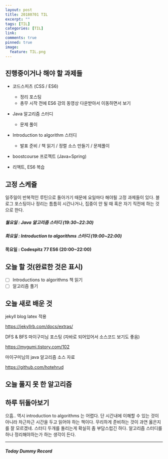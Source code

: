 ```yaml
---
layout: post
title: 20180701 TIL
excerpt: ""
tags: [TIL]
categories: [TIL]
link:
comments: true
pinned: true
image:
  feature: TIL.png
---
```


## 진행중이거나 해야 할 과제들

- 코드스피츠 (CSS / ES6)

  - 정리 포스팅
  - 총무 시작 전에 ES6 강의 동영상 다운받아서 이동하면서 보기

- Java 알고리즘 스터디 

  - 문제 풀이

- Introduction to algorithm 스터디

  - 발표 준비 / 책 읽기 / 정렬 소스 만들기 / 문제풀이

- boostcourse 프로젝트 (Java+Spring)

- 리액트, ES6 복습

  

## 고정 스케쥴

일주일이 반복적인 루틴으로 돌아가기 때문에 요일마다 해야될 고정 과제들이 있다. 블로그 포스팅이나 정리는 틈틈히 시간나거나, 집중이 안 될 때 혹은 자기 직전에 하는 것으로 한다.

##### 월요일 : Java 알고리즘 스터디  (19:30~22:30)

##### 화요일 : Introduction to algorithms 스터디 (19:00~22:00)

**목요일 : Codespitz 77 ES6 (20:00~22:00)**

## 오늘 할 것(완료한 것은 표시)

- [ ] Introductions to algorithms 책 읽기
- [ ] 알고리즘 풀기

## 오늘 새로 배운 것

jekyll blog latex 적용

https://jekyllrb.com/docs/extras/



DFS & BFS 마이구미님 포스팅 (자바로 되어있어서 소스코드 보기도 좋음)

https://mygumi.tistory.com/102



마이구미님의 java 알고리즘 소스 자료

https://github.com/hotehrud



## 오늘 풀지 못 한 알고리즘





## 하루 뒤돌아보기

으흠.. 역시 introduction to algorithms 는 어렵다. 단 시간내에 이해할 수 있는 것이 아니라 차근차근 시간을 두고 읽어야 하는 책이다. 무리하게 준비하는 것이 과연 옳은지를 잘 모르겠네. 스터디 두개를 돌리는게 확실히 좀 부담스럽긴 하다. 알고리즘 스터디를 하나 정리해야하는가 하는 생각이 든다.



------

##### Today Dummy Record


